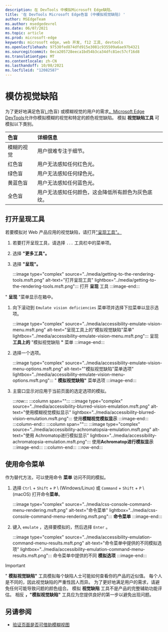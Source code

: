 ```yaml
---
description: 在 DevTools 中模拟Microsoft Edge缺陷。
title: '在 DevTools Microsoft Edge色盲 (中模拟视觉缺陷) '
author: MSEdgeTeam
ms.author: msedgedevrel
ms.date: 06/07/2021
ms.topic: article
ms.prod: microsoft-edge
keywords: microsoft edge, web 开发, f12 工具, devtools
ms.openlocfilehash: 97530fed874dfd915e3081c935509a6ae97b4321
ms.sourcegitcommit: 0eca205728eeca1bd54b3ca34dfc81ec57cf16d8
ms.translationtype: MT
ms.contentlocale: zh-CN
ms.lasthandoff: 10/08/2021
ms.locfileid: "12082587"
---
```

# <a name="emulate-vision-deficiencies"></a>模仿视觉缺陷

为了更好地满足色盲[\ (][ColorblindawarenessMain]色盲\) 或模糊视觉的用户的需求[，Microsoft Edge DevTools][DevtoolsIndex]允许你模拟模糊的视觉和特定的颜色视觉缺陷。  模拟 **视觉缺陷工具** 可模拟以下类别。

| 色盲 | 详细信息 |
|:--- |:--- |
| 模糊的视觉 | 用户很难专注于细节。 |
| 红色盲 | 用户无法感知任何红色光。 |
| 绿色盲 | 用户无法感知任何绿色光。 |
| 黄蓝色盲 | 用户无法感知任何蓝色光。 |
| 全色盲 | 用户无法感知任何颜色，这会降低所有颜色为灰色底纹。 |


<!-- ====================================================================== -->
## <a name="open-the-rendering-tool"></a>打开呈现工具

若要模拟对 Web 产品应用的视觉缺陷，请打开["呈现工具"。][DevtoolsRenderingToolsIndex]

1.  若要打开呈现工具，请选择 `...` 工具栏中的菜单项。
1.  选择 **"更多工具"。**
1.  选择 **"呈现"。**

    :::image type="complex" source="../media/getting-to-the-rendering-tools.msft.png" alt-text="打开呈现工具" lightbox="../media/getting-to-the-rendering-tools.msft.png":::
       打开 **呈现** 工具
    :::image-end:::

" **呈现** "菜单显示在箱中。

1.  向下滚动到 `Emulate vision deficiencies` 菜单项并选择下拉菜单以显示选项。

    :::image type="complex" source="../media/accessibility-emulate-vision-menu.msft.png" alt-text="呈现工具上的&quot;模拟视觉缺陷&quot;菜单" lightbox="../media/accessibility-emulate-vision-menu.msft.png":::
       呈现 **工具上的** "模拟视觉缺陷 **"** 菜单
    :::image-end:::

1.  选择一个选项。

    :::image type="complex" source="../media/accessibility-emulate-vision-menu-options.msft.png" alt-text="&quot;模拟视觉缺陷&quot;菜单选项" lightbox="../media/accessibility-emulate-vision-menu-options.msft.png":::
       " **模拟视觉缺陷"** 菜单选项
    :::image-end:::

1.  主窗口显示对应用于当前页面的选定选项的模拟。

    :::row:::
       :::column span="":::
          :::image type="complex" source="../media/accessibility-blurred-vision-emulation.msft.png" alt-text="使用模糊视觉模拟显示" lightbox="../media/accessibility-blurred-vision-emulation.msft.png":::
             使用**模糊视觉模拟显示** :::image-end:::
       :::column-end:::
       :::column span="":::
          :::image type="complex" source="../media/accessibility-achromatopsia-emulation.msft.png" alt-text="使用 Achromatop进行模拟显示" lightbox="../media/accessibility-achromatopsia-emulation.msft.png":::
             使用**Achromatop进行模拟显示** :::image-end:::
       :::column-end:::
    :::row-end:::


<!-- ====================================================================== -->
## <a name="use-the-command-menu"></a>使用命令菜单

作为替代方法，可以使用命令 **菜单** 访问不同的模拟。

1.  选择 `Ctrl` + `Shift` + `P` \ (Windows/Linux\) 或 `Command` + `Shift` + `P` \ (macOS\) 打开命令**菜单**。

    :::image type="complex" source="../media/css-console-command-menu-rendering.msft.png" alt-text="命令菜单" lightbox="../media/css-console-command-menu-rendering.msft.png":::
       **命令菜单**
    :::image-end:::

1.  键入 `emulate` ，选择要模拟的，然后选择 `Enter` 。

    :::image type="complex" source="../media/accessibility-emulation-command-menu-results.msft.png" alt-text="命令菜单中提供的不同模拟选项" lightbox="../media/accessibility-emulation-command-menu-results.msft.png":::
       命令菜单中提供的不同 **模拟选项**
    :::image-end:::

> [!IMPORTANT]
> " **模拟视觉缺陷"** 工具模拟每个缺陷人士可能如何查看你的产品的近似值。  每个人是不同的，因此视觉缺陷的严重性因人而异。  为了更好地满足用户的需求，请避免任何可能导致问题的颜色组合。  模拟 **视觉缺陷** 工具不是产品的完整辅助功能评估。  相反 **，"模拟视觉缺陷"** 工具应为您提供良好的第一步以避免出现问题。


<!-- ====================================================================== -->
## <a name="see-also"></a>另请参阅

*  [验证页面是否可借助模糊视图](test-blurred-vision.md)


<!-- ====================================================================== -->
<!-- links -->
[DevToolsIndex]: ../index.md "Microsoft Edge (Chromium) 开发人员工具 | Microsoft Docs"
[DevtoolsRenderingToolsIndex]: ../rendering-tools/index.md "分析运行时性能|Microsoft Docs"

[ColorblindawarenessMain]: https://www.colourblindawareness.org "光盲意识组织"

[AmfcbMain]: https://www.amfcb.org "American Foundation for the Color Blind (AFCB) "
